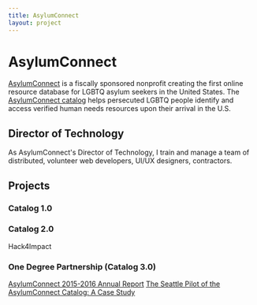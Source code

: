 ```yaml
---
title: AsylumConnect
layout: project
---
```

# AsylumConnect

[AsylumConnect][1] is a fiscally sponsored nonprofit creating the first online resource database for LGBTQ asylum seekers in the United States. The [AsylumConnect catalog][2] helps persecuted LGBTQ people identify and access verified human needs resources upon their arrival in the U.S.

## Director of Technology

As AsylumConnect's Director of Technology, I train and manage a team of distributed, volunteer web developers, UI/UX designers, contractors. 

## Projects

### Catalog 1.0

### Catalog 2.0

Hack4Impact

### One Degree Partnership (Catalog 3.0)



[AsylumConnect 2015-2016 Annual Report][3]
[The Seattle Pilot of the AsylumConnect Catalog: A Case Study][4]

[1]: http://www.asylumconnect.org/
[2]: http://www.asylumconnectcatalog.org/
[3]: https://drive.google.com/file/d/0B9qK9Uw5Fd7yOF9oTDY0YWw0WEk/preview
[4]: https://drive.google.com/file/d/0B9qK9Uw5Fd7yRGVFeHNuSlFwT3c/preview
[5]: https://www.prnewswire.com/news-releases/asylumconnect-and-one-degree-join-forces-to-take-first-online-resource-database-for-lgbtq-asylum-seekers-nationwide-300528232.html
